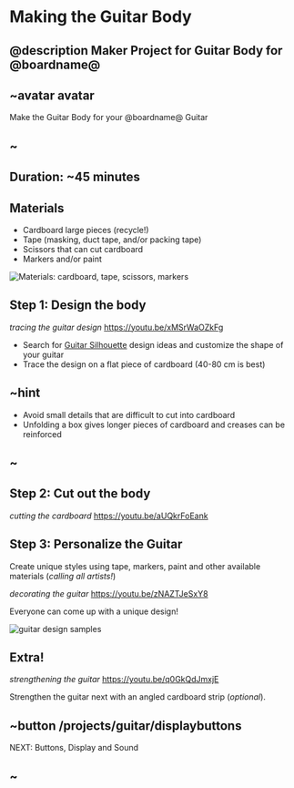 # Making the Guitar Body

## @description Maker Project for Guitar Body for @boardname@

## ~avatar avatar

Make the Guitar Body for your @boardname@ Guitar

## ~

## Duration: ~45 minutes

## Materials

* Cardboard large pieces (recycle!)
* Tape (masking, duct tape, and/or packing tape)
* Scissors that can cut cardboard
* Markers and/or paint

![Materials: cardboard, tape, scissors, markers](/static/mb/projects/guitar/materials.jpg)

## Step 1: Design the body

*tracing the guitar design* https://youtu.be/xMSrWaOZkFg

* Search for [Guitar Silhouette](https://www.bing.com/images/search?q=Guitar+Silhouettes) design ideas and customize the shape of your guitar
* Trace the design on a flat piece of cardboard (40-80 cm is best)

## ~hint

* Avoid small details that are difficult to cut into cardboard
* Unfolding a box gives longer pieces of cardboard and creases can be reinforced

## ~

## Step 2: Cut out the body

*cutting the cardboard* https://youtu.be/aUQkrFoEank

## Step 3: Personalize the Guitar

Create unique styles using tape, markers, paint and other available materials (*calling all artists!*)

*decorating the guitar* https://youtu.be/zNAZTJeSxY8

Everyone can come up with a unique design!

![guitar design samples](/static/mb/projects/guitar/otherdesigns.jpg)

## Extra!

*strengthening the guitar* https://youtu.be/q0GkQdJmxjE

Strengthen the guitar next with an angled cardboard strip (*optional*).

## ~button /projects/guitar/displaybuttons

NEXT: Buttons, Display and Sound

## ~